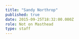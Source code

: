 ```yaml
---
title: "Sandy Northrop"
published: true
date: 2015-09-25T18:32:00.000Z
role: Not on Masthead
type: staff
---
```

